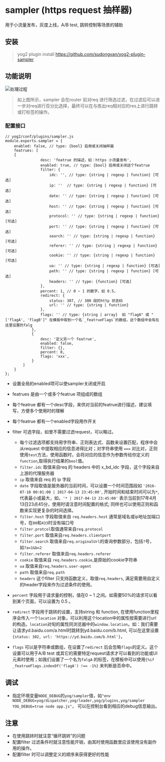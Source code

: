 # sampler (https request 抽样器)
用于小流量发布，灰度上线，A/B test, 跳转控制等场景的辅助

## 安装
> yog2 plugin install https://github.com/sudongyan/yog2-plugin-sampler

## 功能说明
![处理过程](http://s0.nuomi.bdimg.com/img/yog2-sampler.jpg)
> 如上图所示，sampler 会在router 前对req 进行筛选过滤，在过滤后可以进一步对req进行百分比选择，最终可以在与拣出req相对应的res上进行跳转或打标签的操作。

### 配置接口


    // yog2/conf/plugins/sampler.js
    module.exports.sampler = {
        enabled: false, // type: {bool} 启用或关闭抽样器
        featrues: [
        {
                    desc: 'featrue 的描述，如：https 小流量发布',
                    enabled: true, // type: {bool} 启用或关闭这个featrue
                    filter: {
                        idc: '', // type: {string | regexp | function} [可选]
                        ip: ''  // type: {string | regexp | function} [可选]
                        date: '' // type: {string | regexp | function} [可选]
                        host: '' // type: {string | regexp | function} [可选]
                        protocol: '' // type: {string | regexp | function} [可选]
                        port: '' // type: {string | regexp | function} [可选]
                        search: '' // type: {string | regexp | function} [可选]
                        referer: '' // type: {string | regexp | function} [可选]
                        cookie: '' // type: {string | regexp | function} [可选]
                        ua: '' // type: {string | regexp | function} [可选]
                        path: '' // type: {string | regexp | function} [可选]
                        headers: '' // type: {function} [可选]
                    },
                    percent: 1, // 0 ~ 1 的数字，如 0.5，
                    redirect: {
                        status: 307, // 300 段的http 状态码
                        url: '' // type: {string | function}
                    },
                    flags: '' // type: {string | array}  如 "flagA" 或 "['flagA', 'flagB']" 在模板中取到一个名`_featrueFlags`的数组，这个数组中会有在这里设置的falg
                },
                {
                    desc: '定义另一个 featrue',
                    enabled: false,
                    filter: {},
                    percent: 0,
                    flags: 'xxx',
                }
            ]
        }
    };

- 设置全局的enabled项可以使sampler关闭或开启
- featrues 是由一个或多个featrue 项组成的数组
- 每个featrue 都有一个desc字段，来供对当前的featrue进行描述，建议填写，方便多个使用时的理解
- 每个featrue 都有一个enabled字段用作开关

- filter 可选字段，如里不需要过滤request，可以略过。
    - 每个过滤选项都支持用字符串、正则表达式、函数来设置匹配，程序中会从request 中提取相应的信息进得比对；对字符串使用 `===` 对比对，正则使用`test`方法，使用函数时，会将对应的信息作为参数传给你定义的`function`,取得执行结果的`bool`值。
    - `filter.idc` 取值来自req 的 headers 中的 x_bd_idc 字段，这个字段来自上游的代理服务器
    - `ip` 取值来自 req 的 ip 字段
    - `date` 字段取值是服务器的当前时间，可以设置一个时间范围段如 `'2016-07-10 00:01:00 | 2017-04-13 23:45:00'`, 开始时间和结束时间可以为`*`,代表最小或最大，如，`'* | 2017-04-13 23:45:00'` 表示当前到17年4月13日23点45分，使用时请注意时间配置的格式; 同样也可以使用正则和函数来实现更复杂的时间选择。
    - `filter.host` 字段取值来自 `req.headers.host` 通常是域名或ip地址加端口号，在`80`和`433`时没有端口号
    - `filter.protcol`取值通常来自`req.protocol`
    - `filter.port` 取值来自`req.headers.clientport`
    - `filter.search` 取值来自`req.originalUrl`的查询参数部分，包括`?`号，如`?a=1&b=2`
    - `filter.referer` 取值来自`req.headers.referer`
    - `cookie` 取值来自 `req.headers.cookie`,是原始的cookie字符串
    - `ua` 取值来自`req.headers.user-agent`
    - `path` 取值来自`req.path`
    - `headers` 这个filter 只支持函数定义，取值`req.headers`, 满足需要用自定义的header字段来作为过滤条件的使用。

- `percent` 字段用于请求量的控制，值在0 ~ 1 之间。如需要50%的请求可以看到某个页面，可以设置为 0.5 。

- `redirect` 字段用于跳转的设置，支持string 和 function, 在使用function里程序会传入一个`location` 对象，可以利用这个location中的属性按需要进行url的构造。`location`对旬的属性同浏览器中的`window.location`。如：我们需要让请求yd.baidu.com/a.html时跳转到yd.baidu.com/b.html, 可以在这里设置`{status: 302, url: 'https://yd.baidu.com/b.html'}`，

- `flags` 可以是字符串或数组，在设置了`redirect` 后会忽略`flags`的定义。这个设置可以用于A/B test 或其它的需要特定request请求才可以看到的功能或UI元素时使用；如我们设置了一个名为`falgA` 的标签，在模板中可以使用`{%if _featrueFlags.indexOf('flagA') !== -1%}` 来判断是否命中。

## 调试
- 指定环境变量`NODE_DEBUG`的`yog/sampler`值，如`"env NODE_DEBUG=yog/dispatcher,yog/loader,yog/plugins,yog/sampler YOG_DEBUG=true node app.js"`， 可以在控制台看到相应的debug信息输出。

## 注意
- 在使用跳转时就注意“循环跳转”的问题
- 配置filter 过滤条件时就注意性能开销，由其时使用函数里应该使用没有副作用的操作。
- 配置filter 时可以调整定义的顺序来获得更好的性能
